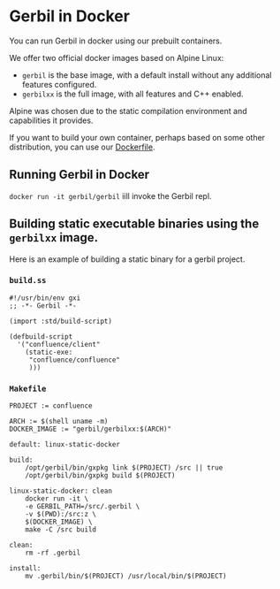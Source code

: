 # Gerbil in Docker

You can run Gerbil in docker using our prebuilt containers.

We offer two official docker images based on Alpine Linux:
- `gerbil` is the base image, with a default install without any additional features configured.
- `gerbilxx` is the full image, with all features and C++ enabled.

Alpine was chosen due to the static compilation environment and capabilities it provides.

If you want to build your own container, perhaps based on some other
distribution, you can use our
[Dockerfile](https://github.com/vyzo/gerbil/tree/master/docker/Dockerfile).

## Running Gerbil in Docker

`docker run -it gerbil/gerbil` iill invoke the Gerbil repl.

## Building static executable binaries using the `gerbilxx` image.

Here is an example of building a static binary for a gerbil project.

### `build.ss`
```
#!/usr/bin/env gxi
;; -*- Gerbil -*-

(import :std/build-script)

(defbuild-script
  '("confluence/client"
    (static-exe:
     "confluence/confluence"
     )))
```

### `Makefile`
```
PROJECT := confluence

ARCH := $(shell uname -m)
DOCKER_IMAGE := "gerbil/gerbilxx:$(ARCH)"

default: linux-static-docker

build:
	/opt/gerbil/bin/gxpkg link $(PROJECT) /src || true
	/opt/gerbil/bin/gxpkg build $(PROJECT)

linux-static-docker: clean
	docker run -it \
	-e GERBIL_PATH=/src/.gerbil \
	-v $(PWD):/src:z \
	$(DOCKER_IMAGE) \
	make -C /src build

clean:
	rm -rf .gerbil

install:
	mv .gerbil/bin/$(PROJECT) /usr/local/bin/$(PROJECT)
```
